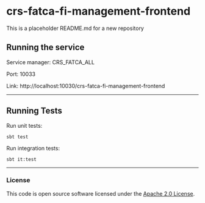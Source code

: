 
# crs-fatca-fi-management-frontend

This is a placeholder README.md for a new repository

## Running the service

Service manager: CRS_FATCA_ALL

Port: 10033

Link: http://localhost:10030/crs-fatca-fi-management-frontend

 ---

## Running Tests
Run unit tests:
 ```
 sbt test
 ```

Run integration tests:
 ```
 sbt it:test
 ```

 ---



### License

This code is open source software licensed under the [Apache 2.0 License]("http://www.apache.org/licenses/LICENSE-2.0.html").